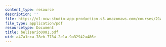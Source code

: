 ```yaml
---
content_type: resource
description: ''
file: https://ol-ocw-studio-app-production.s3.amazonaws.com/courses/21a-441-the-conquest-of-america-spring-2004/a47a1cca78eb77842e1a9a32942a486e_belisario0001.pdf
file_type: application/pdf
resourcetype: Document
title: belisario0001.pdf
uid: a47a1cca-78eb-7784-2e1a-9a32942a486e
---
```


